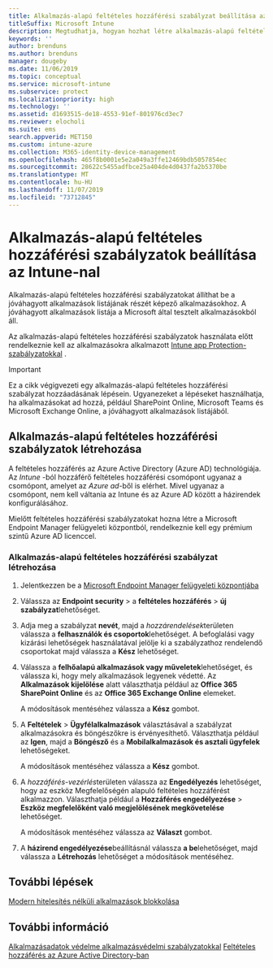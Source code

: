 ```yaml
---
title: Alkalmazás-alapú feltételes hozzáférési szabályzat beállítása az Intune-nal
titleSuffix: Microsoft Intune
description: Megtudhatja, hogyan hozhat létre alkalmazás-alapú feltételes hozzáférési szabályzatot az Intune-nal.
keywords: ''
author: brenduns
ms.author: brenduns
manager: dougeby
ms.date: 11/06/2019
ms.topic: conceptual
ms.service: microsoft-intune
ms.subservice: protect
ms.localizationpriority: high
ms.technology: ''
ms.assetid: d1693515-de18-4553-91ef-801976cd3ec7
ms.reviewer: elocholi
ms.suite: ems
search.appverid: MET150
ms.custom: intune-azure
ms.collection: M365-identity-device-management
ms.openlocfilehash: 465f8b0001e5e2a049a3ffe12469bdb5057854ec
ms.sourcegitcommit: 28622c5455adfbce25a404de4d0437fa2b5370be
ms.translationtype: MT
ms.contentlocale: hu-HU
ms.lasthandoff: 11/07/2019
ms.locfileid: "73712845"
---
```

# <a name="set-up-app-based-conditional-access-policies-with-intune"></a>Alkalmazás-alapú feltételes hozzáférési szabályzatok beállítása az Intune-nal

Alkalmazás-alapú feltételes hozzáférési szabályzatokat állíthat be a jóváhagyott alkalmazások listájának részét képező alkalmazásokhoz. A jóváhagyott alkalmazások listája a Microsoft által tesztelt alkalmazásokból áll.

Az alkalmazás-alapú feltételes hozzáférési szabályzatok használata előtt rendelkeznie kell az alkalmazásokra alkalmazott [Intune app Protection-szabályzatokkal](../apps/app-protection-policies.md) .

> [!IMPORTANT]
> Ez a cikk végigvezeti egy alkalmazás-alapú feltételes hozzáférési szabályzat hozzáadásának lépésein. Ugyanezeket a lépéseket használhatja, ha alkalmazásokat ad hozzá, például SharePoint Online, Microsoft Teams és Microsoft Exchange Online, a jóváhagyott alkalmazások listájából.

## <a name="create-app-based-conditional-access-policies"></a>Alkalmazás-alapú feltételes hozzáférési szabályzatok létrehozása

A feltételes hozzáférés az Azure Active Directory (Azure AD) technológiája. Az *Intune* -ból hozzáférő feltételes hozzáférési csomópont ugyanaz a csomópont, amelyet az *Azure ad*-ből is elérhet. Mivel ugyanaz a csomópont, nem kell váltania az Intune és az Azure AD között a házirendek konfigurálásához.

Mielőtt feltételes hozzáférési szabályzatokat hozna létre a Microsoft Endpoint Manager felügyeleti központból, rendelkeznie kell egy prémium szintű Azure AD licenccel.

### <a name="to-create-an-app-based-conditional-access-policy"></a>Alkalmazás-alapú feltételes hozzáférési szabályzat létrehozása

1. Jelentkezzen be a [Microsoft Endpoint Manager felügyeleti központjába](https://go.microsoft.com/fwlink/?linkid=2109431)

2. Válassza az **Endpoint security** > a **feltételes hozzáférés** > **új szabályzat**lehetőséget.

3. Adja meg a szabályzat **nevét**, majd a *hozzárendelések*területen válassza a **felhasználók és csoportok**lehetőséget. A befoglalási vagy kizárási lehetőségek használatával jelölje ki a szabályzathoz rendelendő csoportokat majd válassza a **Kész** lehetőséget.

4. Válassza a **felhőalapú alkalmazások vagy műveletek**lehetőséget, és válassza ki, hogy mely alkalmazások legyenek védetté. Az **Alkalmazások kijelölése** alatt választhatja például az **Office 365 SharePoint Online** és az **Office 365 Exchange Online** elemeket.

   A módosítások mentéséhez válassza a **Kész** gombot.

5. A **Feltételek** > **Ügyfélalkalmazások** választásával a szabályzat alkalmazásokra és böngészőkre is érvényesíthető. Választhatja például az **Igen**, majd a **Böngésző** és a **Mobilalkalmazások és asztali ügyfelek** lehetőségeket.

   A módosítások mentéséhez válassza a **Kész** gombot.

6. A *hozzáférés-vezérlés*területen válassza az **Engedélyezés** lehetőséget, hogy az eszköz Megfelelőségén alapuló feltételes hozzáférést alkalmazzon. Választhatja például a **Hozzáférés engedélyezése** > **Eszköz megfelelőként való megjelölésének megkövetelése** lehetőséget.

   A módosítások mentéséhez válassza az **Választ** gombot.

7. A **házirend engedélyezése**beállításnál válassza **a be**lehetőséget, majd válassza a **Létrehozás** lehetőséget a módosítások mentéséhez.





## <a name="next-steps"></a>További lépések
[Modern hitelesítés nélküli alkalmazások blokkolása](app-modern-authentication-block.md)

## <a name="see-also"></a>További információ

[Alkalmazásadatok védelme alkalmazásvédelmi szabályzatokkal](../apps/app-protection-policies.md)
[Feltételes hozzáférés az Azure Active Directory-ban](https://docs.microsoft.com/azure/active-directory/active-directory-conditional-access)
